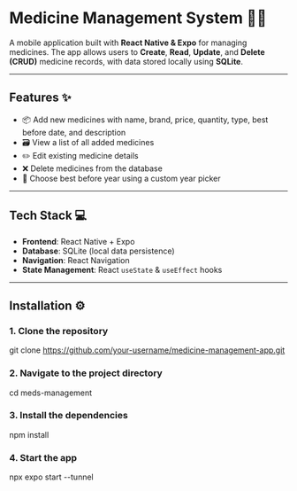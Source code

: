 # Medicine Management System 💊📱

A mobile application built with **React Native & Expo** for managing medicines. The app allows users to **Create**, **Read**, **Update**, and **Delete (CRUD)** medicine records, with data stored locally using **SQLite**.

---

## Features ✨

- 📦 Add new medicines with name, brand, price, quantity, type, best before date, and description  
- 🗃️ View a list of all added medicines  
- ✏️ Edit existing medicine details  
- ❌ Delete medicines from the database  
- 📅 Choose best before year using a custom year picker

---

## Tech Stack 💻

- **Frontend**: React Native + Expo  
- **Database**: SQLite (local data persistence)  
- **Navigation**: React Navigation  
- **State Management**: React `useState` & `useEffect` hooks

---

## Installation ⚙️

### 1. Clone the repository

git clone https://github.com/your-username/medicine-management-app.git

### 2. Navigate to the project directory

cd meds-management

### 3. Install the dependencies

npm install

### 4. Start the app

npx expo start --tunnel

